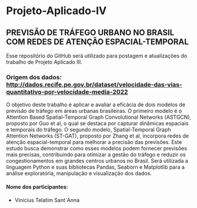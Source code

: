 # Projeto-Aplicado-IV

## PREVISÃO DE TRÁFEGO URBANO NO BRASIL COM REDES DE ATENÇÃO ESPACIAL-TEMPORAL

Esse repositório do GitHub será utilizado para postagem e atualizações do trabalho de Projeto Aplicado III.

### Origem dos dados: http://dados.recife.pe.gov.br/dataset/velocidade-das-vias-quantitativo-por-velocidade-media-2022


O objetivo deste trabalho é aplicar e avaliar a eficácia de dois modelos de previsão de tráfego em áreas urbanas brasileiras. O primeiro modelo é o Attention Based Spatial-Temporal Graph Convolutional Networks (ASTGCN), proposto por Guo et al, o qual se destaca por capturar dinâmicas espaciais e temporais do tráfego. O segundo modelo, Spatial-Temporal Graph Attention Networks (ST-GAT), proposto por Zhang et al, incorpora redes de atenção espacial-temporal para melhorar a precisão das previsões. Este estudo busca demonstrar como esses modelos podem fornecer previsões mais precisas, contribuindo para otimizar a gestão do tráfego e reduzir os congestionamentos em grandes centros urbanos no Brasil.
Será utilizada a linguagem Python e suas bibliotecas Pandas, Seaborn e Matplotlib para a análise exploratória, manipulação e visualização dos dados.


#### Nome dos participantes: 
- Vinicius Telatim Sant´Anna
